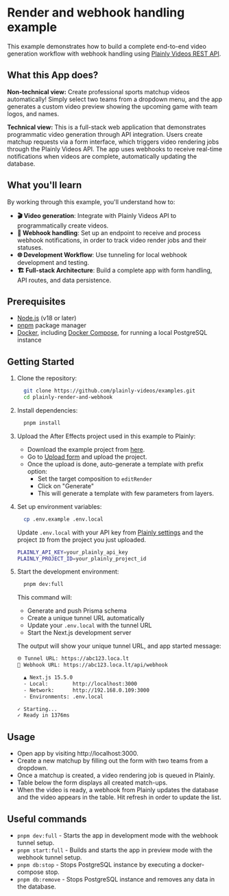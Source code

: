 # Render and webhook handling example

This example demonstrates how to build a complete end-to-end video generation workflow with webhook handling using [Plainly Videos REST API](https://www.plainlyvideos.com/). 

## What this App does?

**Non-technical view:**
Create professional sports matchup videos automatically! Simply select two teams from a dropdown menu, and the app generates a custom video preview showing the upcoming game with team logos, and names.

**Technical view:**
This is a full-stack web application that demonstrates programmatic video generation through API integration. Users create matchup requests via a form interface, which triggers video rendering jobs through the Plainly Videos API. The app uses webhooks to receive real-time notifications when videos are complete, automatically updating the database.

## What you'll learn

By working through this example, you'll understand how to:

- **🎬 Video generation**: Integrate with Plainly Videos API to programmatically create videos.
- **🔄 Webhook handling**: Set up an endpoint to receive and process webhook notifications, in order to track video render jobs and their statuses.
- **🌐 Development Workflow**: Use tunneling for local webhook development and testing.
- **🏗️ Full-stack Architecture**: Build a complete app with form handling, API routes, and data persistence.

## Prerequisites

- [Node.js](https://nodejs.org/) (v18 or later)
- [pnpm](https://pnpm.io/) package manager
- [Docker](https://www.docker.com/), including [Docker Compose](https://docs.docker.com/compose/), for running a local PostgreSQL instance

## Getting Started

1. Clone the repository:

    ```bash
      git clone https://github.com/plainly-videos/examples.git
      cd plainly-render-and-webhook
    ```
2. Install dependencies:

    ```bash
      pnpm install
    ```
3. Upload the After Effects project used in this example to Plainly:
   - Download the example project from [here](./after-effects/Sports%20Matchup.zip).
   - Go to [Upload form](https://app.plainlyvideos.com/dashboard/projects/create) and upload the project.
   - Once the upload is done, auto-generate a template with prefix option:
      - Set the target composition to `editRender`
      - Click on "Generate"
      - This will generate a template with few parameters from layers.
4. Set up environment variables:

    ```bash
      cp .env.example .env.local
    ```
    Update `.env.local` with your API key from [Plainly settings](https://app.plainlyvideos.com/dashboard/user/settings/general) and the project `ID` from the project you just uploaded.
    ```bash
    PLAINLY_API_KEY=your_plainly_api_key
    PLAINLY_PROJECT_ID=your_plainly_project_id
    ```
5. Start the development environment:

    ```bash
      pnpm dev:full
    ```
    This command will:
    - Generate and push Prisma schema
    - Create a unique tunnel URL automatically
    - Update your `.env.local` with the tunnel URL
    - Start the Next.js development server

    The output will show your unique tunnel URL, and app started message:

    ```bash
    🌐 Tunnel URL: https://abc123.loca.lt
    📨 Webhook URL: https://abc123.loca.lt/api/webhook

      ▲ Next.js 15.5.0
      - Local:        http://localhost:3000
      - Network:      http://192.168.0.109:3000
      - Environments: .env.local

    ✓ Starting...
    ✓ Ready in 1376ms
    ```

## Usage

- Open app by visiting http://localhost:3000.
- Create a new matchup by filling out the form with two teams from a dropdown.
- Once a matchup is created, a video rendering job is queued in Plainly.
- Table below the form displays all created match-ups.
- When the video is ready, a webhook from Plainly updates the database and the video appears in the table. Hit refresh in order to update the list.

## Useful commands

 - `pnpm dev:full` - Starts the app in development mode with the webhook tunnel setup.
 - `pnpm start:full` - Builds and starts the app in preview mode with the webhook tunnel setup.
 - `pnpm db:stop` - Stops PostgreSQL instance by executing a docker-compose stop.
 - `pnpm db:remove` - Stops PostgreSQL instance and removes any data in the database.
